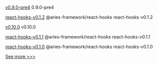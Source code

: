 
[v0.9.0-pre4](https://github.com/hyperledger/aries-staticagent-python/releases/tag/v0.9.0-pre4) 0.9.0-pre4

[react-hooks-v0.1.2](https://github.com/hyperledger/aries-framework-javascript-ext/releases/tag/react-hooks-v0.1.2) @aries-framework/react-hooks react-hooks-v0.1.2

[v0.10.0](https://github.com/hyperledger/firefly/releases/tag/v0.10.0) v0.10.0

[react-hooks-v0.1.1](https://github.com/hyperledger/aries-framework-javascript-ext/releases/tag/react-hooks-v0.1.1) @aries-framework/react-hooks react-hooks-v0.1.1

[react-hooks-v0.1.0](https://github.com/hyperledger/aries-framework-javascript-ext/releases/tag/react-hooks-v0.1.0) @aries-framework/react-hooks react-hooks-v0.1.0


[See more >>>](https://start-here.hyperledger.org/releases)
